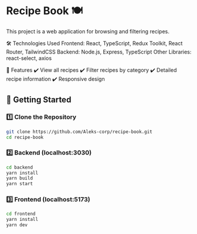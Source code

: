 # Recipe Book 🍽️

This project is a web application for browsing and filtering recipes.

🛠 Technologies Used
Frontend: React, TypeScript, Redux Toolkit, React Router, TailwindCSS
Backend: Node.js, Express, TypeScript
Other Libraries: react-select, axios

📌 Features
✔️ View all recipes
✔️ Filter recipes by category
✔️ Detailed recipe information
✔️ Responsive design

## 🚀 Getting Started

### 1️⃣ Clone the Repository

```sh
git clone https://github.com/Aleks-corp/recipe-book.git
cd recipe-book
```

### 2️⃣ Backend (localhost:3030)

```sh
cd backend
yarn install
yarn build
yarn start
```

### 3️⃣ Frontend (localhost:5173)

```sh
cd frontend
yarn install
yarn dev
```
